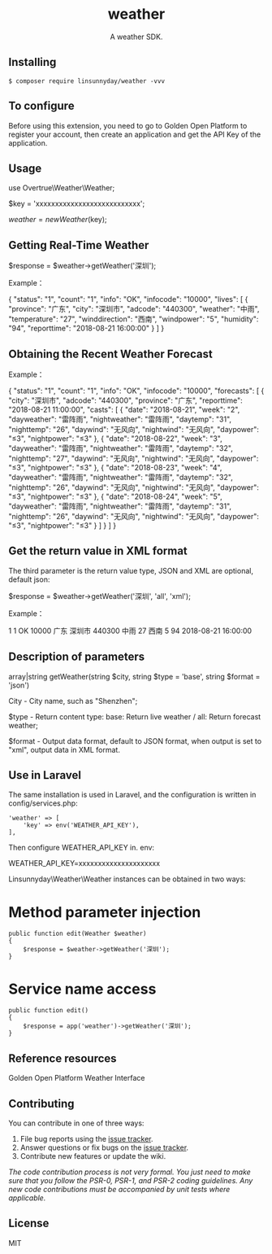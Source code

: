 <h1 align="center"> weather </h1>

<p align="center"> A weather SDK.</p>


## Installing

```shell
$ composer require linsunnyday/weather -vvv
```

## To configure

Before using this extension, you need to go to Golden Open Platform to register your account, then create an application and get the API Key of the application.

## Usage

use Overtrue\Weather\Weather;

$key = 'xxxxxxxxxxxxxxxxxxxxxxxxxxx';

$weather = new Weather($key);

## Getting Real-Time Weather

$response = $weather->getWeather('深圳');

Example：

{
    "status": "1",
    "count": "1",
    "info": "OK",
    "infocode": "10000",
    "lives": [
        {
            "province": "广东",
            "city": "深圳市",
            "adcode": "440300",
            "weather": "中雨",
            "temperature": "27",
            "winddirection": "西南",
            "windpower": "5",
            "humidity": "94",
            "reporttime": "2018-08-21 16:00:00"
        }
    ]
}

## Obtaining the Recent Weather Forecast

Example：

{
    "status": "1", 
    "count": "1", 
    "info": "OK", 
    "infocode": "10000", 
    "forecasts": [
        {
            "city": "深圳市", 
            "adcode": "440300", 
            "province": "广东", 
            "reporttime": "2018-08-21 11:00:00", 
            "casts": [
                {
                    "date": "2018-08-21", 
                    "week": "2", 
                    "dayweather": "雷阵雨", 
                    "nightweather": "雷阵雨", 
                    "daytemp": "31", 
                    "nighttemp": "26", 
                    "daywind": "无风向", 
                    "nightwind": "无风向", 
                    "daypower": "≤3", 
                    "nightpower": "≤3"
                }, 
                {
                    "date": "2018-08-22", 
                    "week": "3", 
                    "dayweather": "雷阵雨", 
                    "nightweather": "雷阵雨", 
                    "daytemp": "32", 
                    "nighttemp": "27", 
                    "daywind": "无风向", 
                    "nightwind": "无风向", 
                    "daypower": "≤3", 
                    "nightpower": "≤3"
                }, 
                {
                    "date": "2018-08-23", 
                    "week": "4", 
                    "dayweather": "雷阵雨", 
                    "nightweather": "雷阵雨", 
                    "daytemp": "32", 
                    "nighttemp": "26", 
                    "daywind": "无风向", 
                    "nightwind": "无风向", 
                    "daypower": "≤3", 
                    "nightpower": "≤3"
                }, 
                {
                    "date": "2018-08-24", 
                    "week": "5", 
                    "dayweather": "雷阵雨", 
                    "nightweather": "雷阵雨", 
                    "daytemp": "31", 
                    "nighttemp": "26", 
                    "daywind": "无风向", 
                    "nightwind": "无风向", 
                    "daypower": "≤3", 
                    "nightpower": "≤3"
                }
            ]
        }
    ]
}
## Get the return value in XML format

The third parameter is the return value type, JSON and XML are optional, default json:

$response = $weather->getWeather('深圳', 'all', 'xml');

Example：

<response>
    <status>1</status>
    <count>1</count>
    <info>OK</info>
    <infocode>10000</infocode>
    <lives type="list">
        <live>
            <province>广东</province>
            <city>深圳市</city>
            <adcode>440300</adcode>
            <weather>中雨</weather>
            <temperature>27</temperature>
            <winddirection>西南</winddirection>
            <windpower>5</windpower>
            <humidity>94</humidity>
            <reporttime>2018-08-21 16:00:00</reporttime>
        </live>
    </lives>
</response>

## Description of parameters

array|string getWeather(string $city, string $type = 'base', string $format = 'json')

City - City name, such as "Shenzhen";

$type - Return content type: base: Return live weather / all: Return forecast weather;

$format - Output data format, default to JSON format, when output is set to "xml", output data in XML format.

## Use in Laravel

The same installation is used in Laravel, and the configuration is written in config/services.php:

	'weather' => [
        'key' => env('WEATHER_API_KEY'),
    ],

Then configure WEATHER_API_KEY in. env:

WEATHER_API_KEY=xxxxxxxxxxxxxxxxxxxxx

Linsunnyday\Weather\Weather instances can be obtained in two ways:

# Method parameter injection

	public function edit(Weather $weather) 
    {
        $response = $weather->getWeather('深圳');
    }

# Service name access

	public function edit() 
    {
        $response = app('weather')->getWeather('深圳');
    }

## Reference resources

Golden Open Platform Weather Interface

## Contributing

You can contribute in one of three ways:

1. File bug reports using the [issue tracker](https://github.com/linsunnyday/weather/issues).
2. Answer questions or fix bugs on the [issue tracker](https://github.com/linsunnyday/weather/issues).
3. Contribute new features or update the wiki.

_The code contribution process is not very formal. You just need to make sure that you follow the PSR-0, PSR-1, and PSR-2 coding guidelines. Any new code contributions must be accompanied by unit tests where applicable._

## License

MIT